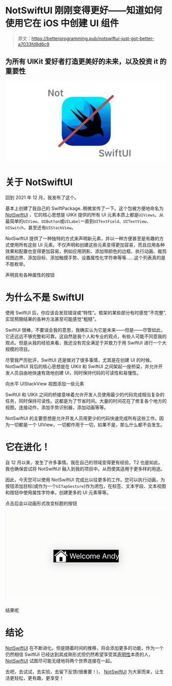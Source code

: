 # NotSwiftUI 刚刚变得更好——知道如何使用它在 iOS 中创建 UI 组件

> 原文：<https://betterprogramming.pub/notswiftui-just-got-better-a7033fd9d6c9>

## 为所有 UIKit 爱好者打造更美好的未来，以及投资 it 的重要性

![](img/67045cc8e44612ec51ecd2a42a8a443f.png)

# 关于 NotSwiftUI

回到 2021 年 12 月，我发布了这个。

基本上创建了我自己的 SwiftPackage..稍微宣传了一下。这个包被方便地命名为 [NotSwiftUI](https://github.com/Jonas1197/notSwiftUI) ，它的核心思想是 UIKit 提供的所有 UI 元素本质上都是`UIViews`。从最简单的`UIView`、`UIButton`或`UILabel`一直到`UITextField`、`UITextView`、`UISwitch`，甚至还有`UIStackView`。

NotSwiftUI 提供了一种独特的方式来声明新元素，并以一种方便甚至是有趣的方式使用所有这些 UI 元素。不仅声明和创建这些元素变得更加容易，而且应用各种效果和配置也变得更加容易，例如应用阴影、添加带颜色的边框、执行动画、裁剪视图边界、添加目标、添加触摸手势、设置属性化字符串等等……这个列表真的是不胜枚举。

声明具有各种属性的按钮

# 为什么不是 SwiftUI

使用 SwiftUI 后，你应该会发现错误或“特性”。框架的某些部分有时感觉“不完整”,实现预期结果的各种方法甚至可能感觉“粗糙”。

SwiftUI 很棒，不要误会我的意思，我确实认为它是未来——但是——尽管如此，它还远远不够完整和可靠。这自然是我个人和专业的观点，有些人可能不同意我的观点。但是从我的经验来看，我还没有完全满足于并致力于用 SwiftUI 进行一个大规模的项目。

尽管我严厉批评，SwiftUI 还是做对了很多事情，尤其是在创建 UI 的时候。NotSwiftUI 背后的核心思想是在 UIKit 和 SwiftUI 之间架起一座桥梁，并允许开发人员自由地快速有效地创建 UI，同时保持代码的可读性和易懂性。

向水平 UIStackView 视图添加一些元素

SwiftUI 和 UIKit 之间的桥接意味着允许开发人员使用最少的代码完成相当复杂的任务，同时保持可读性。这都是为了节省时间。大量的时间花在了修复各个地方的视图，连接动作，添加手势识别器，添加动画等等。

NotSwiftUI 的主要思想是允许开发人员用更少的代码快速完成所有这些工作。因为一切都是一个 UIView，一切都作用于一切，如果不是，那么什么都不会发生。

# 它在进化！

自 12 月以来，发生了许多事情。我在自己的领域变得更有经验，T2 也是如此。我也确保尝试将 NotSwiftUI 融入到我的项目中。从而使其适用于更多样的用途。

因此，今天您可以使用 NotSwiftUI 完成比以往更多的工作。您可以执行动画，为按钮添加目标(或作为一个`UITapGesture`)作为闭包，在标签、文本字段、文本视图和按钮中使用属性字符串，创建更多的 UI 元素等等。

点击后会以动画形式改变标题的按钮

![](img/38119b3d659ce7bc449f75ea912dc728.png)

结果呢

# 结论

[NotSwiftUI](https://github.com/Jonas1197/notSwiftUI) 在不断进化。但是随着时间的推移，将会添加更多的功能，作为一个仍然相信 SwiftUI 已经达到其成熟形式但仍然希望享受其[声明性](https://www.techtarget.com/searchitoperations/definition/declarative-programming)本质的人， [NotSwiftUI](https://github.com/Jonas1197/notSwiftUI) 试图尽可能无缝地将两个世界连接在一起。

去吧，去试试，去实验，去留下反馈(很重要！)， [NotSwiftUI](https://github.com/Jonas1197/notSwiftUI) 为大家而来，让生活更轻松，更有趣，更享受！